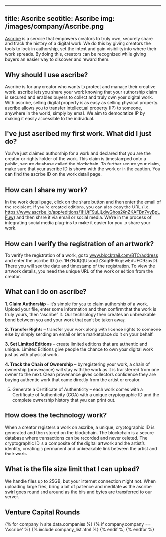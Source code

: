 
---
title: Ascribe
seotitle: Ascribe
img: /images/company/Ascribe.png
---

<a href="https://www.ascribe.io">Ascribe</a> is a service that empowers creators to truly own, securely share and track the history of a digital work. We do this by giving creators the tools to lock in authorship, set the intent and gain visibility into where their work spreads. By doing this, creators can be recognized while giving buyers an easier way to discover and reward them.

## Why should I use ascribe?

Ascribe is for any creator who wants to protect and manage their creative work. ascribe lets you share your work knowing that your authorship claim is secured and enables buyers to collect and truly own your digital work. With ascribe, selling digital property is as easy as selling physical property. ascribe allows you to transfer intellectual property (IP) to someone, anywhere in the world, simply by email. We aim to democratize IP by making it easily accessible to the individual.

## I've just ascribed my first work. What did I just do?

You’ve just claimed authorship for a work and declared that you are the creator or rights holder of the work. This claim is timestamped onto a public, secure database called the blockchain. To further secure your claim, make sure that your ascribe ID is shown with the work or in the caption. You can find the ascribe ID on the work detail page.

## How can I share my work?

In the work detail page, click on the share button and then enter the email of the recipient. If you’re created editions, you can also copy the URL (i.e. https://www.ascribe.io/app/editions/1HUtF9uLjLdwGhos26nZKAFBn7vyBpLFuw) and then share it via email or social media. We’re in the process of integrating social media plug-ins to make it easier for you to share your work.

## How can I verify the registration of an artwork?

To verify the registration of a work, go to www.blocktrail.com/BTC/address and enter the ascribe ID (i.e. 1HZNdQQUsroq1Z3dqRF6kq6wEdUFC9zovD). There you will see the date and timestamp of the registration. To view the artwork details, you need the unique URL of the work or edition from the creator.

## What can I do on ascribe?

<strong>1. Claim Authorship</strong> – it’s simple for you to claim authorship of a work. Upload your file, enter some information and then confirm that the work is truly yours, then “ascribe” it. Our technology then creates an unbreakable bond between you and your work that can’t be taken away.

<strong>2. Transfer Rights</strong> – transfer your work along with license rights to someone else by simply sending an email or let a marketplace do it on your behalf.

<strong>3. Set Limited Editions</strong> – create limited editions that are authentic and unique. Limited Editions give people the chance to own your digital work just as with physical work.

<strong>4. Track the Chain of Ownership</strong> – by registering your work, a chain of ownership (provenance) will stay with the work as it is transferred from one owner to the next. Clean provenance gives collectors confidence they are buying authentic work that came directly from the artist or creator.

5. Generate a Certificate of Authenticity</strong> – each work comes with a Certificate of Authenticity (COA) with a unique cryptographic ID and the complete ownership history that you can print out.

## How does the technology work?

When a creator registers a work on ascribe, a unique, cryptographic ID is generated and then stored on the blockchain. The blockchain is a secure database where transactions can be recorded and never deleted. The cryptographic ID is a composite of the digital artwork and the artist’s identity, creating a permanent and unbreakable link between the artist and their work.

## What is the file size limit that I can upload?

We handle files up to 25GB, but your internet connection might not. When uploading large files, bring a bit of patience and meditate as the ascribe swirl goes round and around as the bits and bytes are transferred to our server.

## Venture Capital Rounds

{% for company in site.data.companies %}
{% if company.company == 'Ascribe' %}
{% include company_list.html %}
{% endif %}
{% endfor %}
